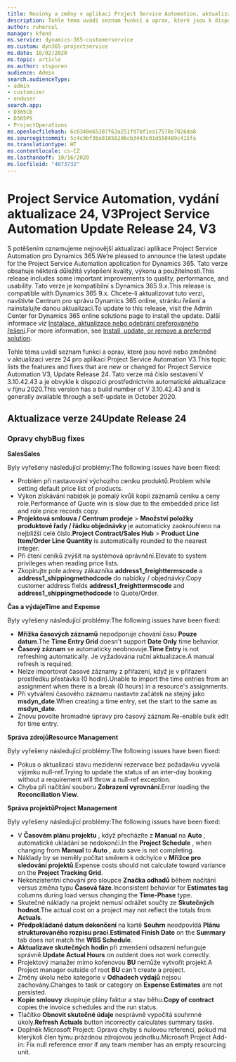 ```yaml
---
title: Novinky a změny v aplikaci Project Service Automation, aktualizace verze 24, V3
description: Tohle téma uvádí seznam funkcí a oprav, které jsou k dispozici v Project Service Automation, aktualizace verze 24, V3.
author: ruhercul
manager: kfend
ms.service: dynamics-365-customerservice
ms.custom: dyn365-projectservice
ms.date: 10/02/2020
ms.topic: article
ms.author: stsporen
audience: Admin
search.audienceType:
- admin
- customizer
- enduser
search.app:
- D365CE
- D365PS
- ProjectOperations
ms.openlocfilehash: 6c8348e65307f63a251f97bf1ea17578e7026da8
ms.sourcegitcommit: 5c4c9bf3ba018562d6cb3443c01d550489c415fa
ms.translationtype: HT
ms.contentlocale: cs-CZ
ms.lasthandoff: 10/16/2020
ms.locfileid: "4073732"
---
```

# <a name="project-service-automation-update-release-24-v3"></a><span data-ttu-id="dcf29-103">Project Service Automation, vydání aktualizace 24, V3</span><span class="sxs-lookup"><span data-stu-id="dcf29-103">Project Service Automation Update Release 24, V3</span></span>

<span data-ttu-id="dcf29-104">S potěšením oznamujeme nejnovější aktualizaci aplikace Project Service Automation pro Dynamics 365.</span><span class="sxs-lookup"><span data-stu-id="dcf29-104">We’re pleased to announce the latest update for the Project Service Automation application for Dynamics 365.</span></span> <span data-ttu-id="dcf29-105">Tato verze obsahuje některá důležitá vylepšení kvality, výkonu a použitelnosti.</span><span class="sxs-lookup"><span data-stu-id="dcf29-105">This release includes some important improvements to quality, performance, and usability.</span></span> <span data-ttu-id="dcf29-106">Tato verze je kompatibilní s Dynamics 365 9.x.</span><span class="sxs-lookup"><span data-stu-id="dcf29-106">This release is compatible with Dynamics 365 9.x.</span></span> <span data-ttu-id="dcf29-107">Chcete-li aktualizovat tuto verzi, navštivte Centrum pro správu Dynamics 365 online, stránku řešení a nainstalujte danou aktualizaci.</span><span class="sxs-lookup"><span data-stu-id="dcf29-107">To update to this release, visit the Admin Center for Dynamics 365 online solutions page to install the update.</span></span> <span data-ttu-id="dcf29-108">Další informace viz [Instalace, aktualizace nebo odebrání preferovaného řešení](https://docs.microsoft.com/power-platform/admin/install-remove-preferred-solution).</span><span class="sxs-lookup"><span data-stu-id="dcf29-108">For more information, see [Install, update, or remove a preferred solution](https://docs.microsoft.com/power-platform/admin/install-remove-preferred-solution).</span></span>

<span data-ttu-id="dcf29-109">Tohle téma uvádí seznam funkcí a oprav, které jsou nové nebo změněné v aktualizaci verze 24 pro aplikaci Project Service Automation V3.</span><span class="sxs-lookup"><span data-stu-id="dcf29-109">This topic lists the features and fixes that are new or changed for Project Service Automation V3, Update Release 24.</span></span> <span data-ttu-id="dcf29-110">Tato verze má číslo sestavení V 3.10.42.43 a je obvykle k dispozici prostřednictvím automatické aktualizace v říjnu 2020.</span><span class="sxs-lookup"><span data-stu-id="dcf29-110">This version has a build number of V 3.10.42.43 and is generally available through a self-update in October 2020.</span></span>

## <a name="update-release-24"></a><span data-ttu-id="dcf29-111">Aktualizace verze 24</span><span class="sxs-lookup"><span data-stu-id="dcf29-111">Update Release 24</span></span>

### <a name="bug-fixes"></a><span data-ttu-id="dcf29-112">Opravy chyb</span><span class="sxs-lookup"><span data-stu-id="dcf29-112">Bug fixes</span></span>

<span data-ttu-id="dcf29-113">**Sales**</span><span class="sxs-lookup"><span data-stu-id="dcf29-113">**Sales**</span></span>

<span data-ttu-id="dcf29-114">Byly vyřešeny následující problémy:</span><span class="sxs-lookup"><span data-stu-id="dcf29-114">The following issues have been fixed:</span></span>

- <span data-ttu-id="dcf29-115">Problém při nastavování výchozího ceníku produktů.</span><span class="sxs-lookup"><span data-stu-id="dcf29-115">Problem while setting default price list of products.</span></span>
- <span data-ttu-id="dcf29-116">Výkon získávání nabídek je pomalý kvůli kopii záznamů ceníku a ceny role.</span><span class="sxs-lookup"><span data-stu-id="dcf29-116">Performance of Quote win is slow due to the embedded price list and role price records copy.</span></span>
- <span data-ttu-id="dcf29-117">**Projektová smlouva / Centrum prodeje** > **Množství položky produktové řady / řádku objednávky** je automaticky zaokrouhleno na nejbližší celé číslo.</span><span class="sxs-lookup"><span data-stu-id="dcf29-117">**Project Contract/Sales Hub** > **Product Line Item/Order Line Quantity** is automatically rounded to the nearest integer.</span></span>
- <span data-ttu-id="dcf29-118">Při čtení ceníků zvýšit na systémová oprávnění.</span><span class="sxs-lookup"><span data-stu-id="dcf29-118">Elevate to system privileges when reading price lists.</span></span>
- <span data-ttu-id="dcf29-119">Zkopírujte pole adresy zákazníka **address1_freighttermscode** a **address1_shippingmethodcode** do nabídky / objednávky.</span><span class="sxs-lookup"><span data-stu-id="dcf29-119">Copy customer address fields **address1_freighttermscode** and **address1_shippingmethodcode** to Quote/Order.</span></span> 


<span data-ttu-id="dcf29-120">**Čas a výdaje**</span><span class="sxs-lookup"><span data-stu-id="dcf29-120">**Time and Expense**</span></span>

<span data-ttu-id="dcf29-121">Byly vyřešeny následující problémy:</span><span class="sxs-lookup"><span data-stu-id="dcf29-121">The following issues have been fixed:</span></span>

- <span data-ttu-id="dcf29-122">**Mřížka časových záznamů** nepodporuje chování času **Pouze datum**.</span><span class="sxs-lookup"><span data-stu-id="dcf29-122">The **Time Entry Grid** doesn't support **Date Only** time behavior.</span></span>
- <span data-ttu-id="dcf29-123">**Časový záznam** se automaticky neobnovuje.</span><span class="sxs-lookup"><span data-stu-id="dcf29-123">**Time Entry** is not refreshing automatically.</span></span> <span data-ttu-id="dcf29-124">Je vyžadována ruční aktualizace.</span><span class="sxs-lookup"><span data-stu-id="dcf29-124">A manual refresh is required.</span></span>
- <span data-ttu-id="dcf29-125">Nelze importovat časové záznamy z přiřazení, když je v přiřazení prostředku přestávka (0 hodin).</span><span class="sxs-lookup"><span data-stu-id="dcf29-125">Unable to import the time entries from an assignment when there is a break (0 hours) in a resource's assignments.</span></span>
- <span data-ttu-id="dcf29-126">Při vytváření časového záznamu nastavte začátek na stejný jako **msdyn_date**.</span><span class="sxs-lookup"><span data-stu-id="dcf29-126">When creating a time entry, set the start to the same as **msdyn_date**.</span></span>
- <span data-ttu-id="dcf29-127">Znovu povolte hromadné úpravy pro časový záznam.</span><span class="sxs-lookup"><span data-stu-id="dcf29-127">Re-enable bulk edit for time entry.</span></span>

<span data-ttu-id="dcf29-128">**Správa zdrojů**</span><span class="sxs-lookup"><span data-stu-id="dcf29-128">**Resource Management**</span></span>

<span data-ttu-id="dcf29-129">Byly vyřešeny následující problémy:</span><span class="sxs-lookup"><span data-stu-id="dcf29-129">The following issues have been fixed:</span></span>

- <span data-ttu-id="dcf29-130">Pokus o aktualizaci stavu mezidenní rezervace bez požadavku vyvolá výjimku null-ref.</span><span class="sxs-lookup"><span data-stu-id="dcf29-130">Trying to update the status of an inter-day booking without a requirement will throw a null-ref exception.</span></span>
- <span data-ttu-id="dcf29-131">Chyba při načítání souboru **Zobrazení vyrovnání**.</span><span class="sxs-lookup"><span data-stu-id="dcf29-131">Error loading the **Reconciliation View**.</span></span>


<span data-ttu-id="dcf29-132">**Správa projektů**</span><span class="sxs-lookup"><span data-stu-id="dcf29-132">**Project Management**</span></span>

<span data-ttu-id="dcf29-133">Byly vyřešeny následující problémy:</span><span class="sxs-lookup"><span data-stu-id="dcf29-133">The following issues have been fixed:</span></span>

- <span data-ttu-id="dcf29-134">V **Časovém plánu projektu** , když přecházíte z **Manual** na **Auto** , automatické ukládání se nedokončí.</span><span class="sxs-lookup"><span data-stu-id="dcf29-134">In the **Project Schedule** , when changing from **Manual** to **Auto** , auto save is not completing.</span></span>
- <span data-ttu-id="dcf29-135">Náklady by se neměly počítat směrem k odchylce v **Mřížce pro sledování projektů**.</span><span class="sxs-lookup"><span data-stu-id="dcf29-135">Expense costs should not calculate toward variance on the **Project Tracking Grid**.</span></span>
- <span data-ttu-id="dcf29-136">Nekonzistentní chování pro sloupce **Značka odhadů** během načítání versus změna typu **Časová fáze**.</span><span class="sxs-lookup"><span data-stu-id="dcf29-136">Inconsistent behavior for **Estimates tag** columns during load versus changing the **Time-Phase** type.</span></span>
- <span data-ttu-id="dcf29-137">Skutečné náklady na projekt nemusí odrážet součty ze **Skutečných hodnot**.</span><span class="sxs-lookup"><span data-stu-id="dcf29-137">The actual cost on a project may not reflect the totals from **Actuals**.</span></span>
- <span data-ttu-id="dcf29-138">**Předpokládané datum dokončení** na kartě **Souhrn** neodpovídá **Plánu strukturovaného rozpisu prací**.</span><span class="sxs-lookup"><span data-stu-id="dcf29-138">**Estimated Finish Date** on the **Summary** tab does not match the **WBS Schedule**.</span></span>
- <span data-ttu-id="dcf29-139">**Aktualizave skutečných hodin** při zmenšení odsazení nefunguje správně.</span><span class="sxs-lookup"><span data-stu-id="dcf29-139">**Update Actual Hours** on outdent does not work correctly.</span></span>
- <span data-ttu-id="dcf29-140">Projektový manažer mimo kořenovou **BU** nemůže vytvořit projekt.</span><span class="sxs-lookup"><span data-stu-id="dcf29-140">A Project manager outside of root **BU** can't create a project.</span></span>
- <span data-ttu-id="dcf29-141">Změny úkolu nebo kategorie v **Odhadech výdajů** nejsou zachovány.</span><span class="sxs-lookup"><span data-stu-id="dcf29-141">Changes to task or category on **Expense Estimates** are not persisted.</span></span>
- <span data-ttu-id="dcf29-142">**Kopie smlouvy** zkopíruje plány faktur a stav běhu.</span><span class="sxs-lookup"><span data-stu-id="dcf29-142">**Copy of contract** copies the invoice schedules and the run status.</span></span>
- <span data-ttu-id="dcf29-143">Tlačítko **Obnovit skutečné údaje** nesprávně vypočítá souhrnné úkoly.</span><span class="sxs-lookup"><span data-stu-id="dcf29-143">**Refresh Actuals** button incorrectly calculates summary tasks.</span></span>
- <span data-ttu-id="dcf29-144">Doplněk Microsoft Project: Oprava chyby s nulovou referencí, pokud má kterýkoli člen týmu prázdnou zdrojovou jednotku.</span><span class="sxs-lookup"><span data-stu-id="dcf29-144">Microsoft Project Add-in: Fix null reference error if any team member has an empty resourcing unit.</span></span>

